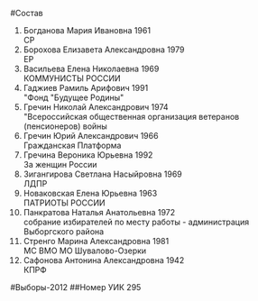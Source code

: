 #Состав
1. Богданова Мария Ивановна 1961   
    СР
2. Борохова Елизавета Александровна 1979   
    ЕР
3. Васильева Елена Николаевна 1969   
    КОММУНИСТЫ РОССИИ
4. Гаджиев Рамиль Арифович 1991   
    "Фонд "Будущее Родины"
5. Гречин Николай Александрович 1974   
    "Всероссийская общественная организация ветеранов (пенсионеров) войны
6. Гречин Юрий Александрович 1966   
    Гражданская Платформа
7. Гречина Вероника Юрьевна 1992   
    За женщин России
8. Зигангирова Светлана Насыйровна 1969   
    ЛДПР
9. Новаковская Елена Юрьевна 1963   
    ПАТРИОТЫ РОССИИ
10. Панкратова Наталья Анатольевна 1972   
    собрание избирателей по месту работы - администрация Выборгского района
11. Стренго Марина Александровна 1981   
    МС ВМО МО Шувалово-Озерки
12. Сафонова Антонина Александровна 1942   
    КПРФ

#Выборы-2012
##Номер УИК
295